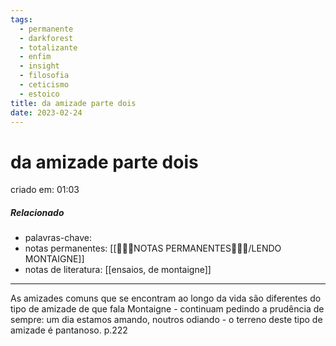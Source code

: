 ```yaml
---
tags:
  - permanente
  - darkforest
  - totalizante
  - enfim
  - insight
  - filosofia
  - ceticismo
  - estoico
title: da amizade parte dois
date: 2023-02-24
---
```

# da amizade parte dois
criado em: 01:03

##### Relacionado
-  palavras-chave: 
- notas permanentes: [[👩🏽‍🚀NOTAS PERMANENTES🧗🏼‍♂️/LENDO MONTAIGNE]]
- notas de literatura: [[ensaios, de montaigne]]

---
As amizades comuns que se encontram ao longo da vida são diferentes do tipo de amizade de que fala Montaigne - continuam pedindo a prudência de sempre: um dia estamos amando, noutros odiando - o terreno deste tipo de amizade é pantanoso.
p.222

